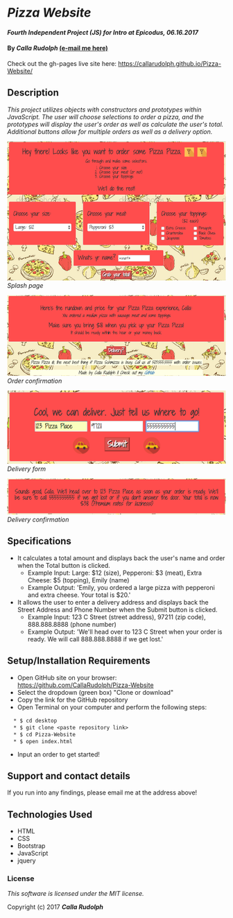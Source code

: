 # _Pizza Website_

#### _Fourth Independent Project (JS) for Intro at Epicodus, 06.16.2017_

#### By _Calla Rudolph_ [(e-mail me here)](<mailto:callarudolph@gmail.com>)

Check out the gh-pages live site here: https://callarudolph.github.io/Pizza-Website/

## Description

_This project utilizes objects with constructors and prototypes within JavaScript. The user will choose selections to order a pizza, and the prototypes will display the user's order as well as calculate the user's total. Additional buttons allow for multiple orders as well as a delivery option._

![Preview of Splash Page](img/home.png)
_Splash page_

![Preview of Order Confirmation](img/order.png)
_Order confirmation_

![Preview of Delivery Form](img/delivery.png)
_Delivery form_

![Preview of Delivery Confirmation](img/confirm.png)
_Delivery confirmation_


## Specifications

* It calculates a total amount and displays back the user's name and order when the Total button is clicked.
  * Example Input: Large: $12 (size), Pepperoni: $3 (meat), Extra Cheese: $5 (topping), Emily (name)
  * Example Output: 'Emily, you ordered a large pizza with pepperoni and extra cheese. Your total is $20.'
* It allows the user to enter a delivery address and displays back the Street Address and Phone Number when the Submit button is clicked.
  * Example Input: 123 C Street (street address), 97211 (zip code), 888.888.8888 (phone number)
  * Example Output: 'We'll head over to 123 C Street when your order is ready. We will call 888.888.8888 if we get lost.'


## Setup/Installation Requirements

* Open GitHub site on your browser: https://github.com/CallaRudolph/Pizza-Website
* Select the dropdown (green box) "Clone or download"
* Copy the link for the GitHub repository
* Open Terminal on your computer and perform the following steps:
````
  * $ cd desktop
  * $ git clone <paste repository link>
  * $ cd Pizza-Website
  * $ open index.html
````
* Input an order to get started!

## Support and contact details

If you run into any findings, please email me at the address above!

## Technologies Used

* HTML
* CSS
* Bootstrap
* JavaScript
* jquery

### License

_This software is licensed under the MIT license._

Copyright (c) 2017 **_Calla Rudolph_**
